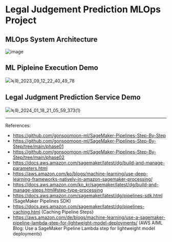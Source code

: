 # Legal Judgement Prediction MLOps Project
## MLOps System Architecture
![image](https://github.com/dellaanima/Legal-Judgement-Prediction-MLOps/assets/82052850/5263b19d-c27d-49ba-87f7-105f11c448ec)

## ML Pipleine Execution Demo 
![녹화_2023_09_12_22_40_49_78](https://github.com/dellaanima/Legal-Judgement-Prediction-MLOps/assets/82052850/6fd14da1-c103-4880-a684-642fd52e7567)

## Legal Judgment Prediction Service Demo 
![녹화_2024_01_18_21_05_59_373(1)](https://github.com/dellaanima/Legal-Judgement-Prediction-MLOps/assets/82052850/23a882e2-91c7-46ff-9d8a-77ec52fee94f)



---
References: 

- https://github.com/gonsoomoon-ml/SageMaker-Pipelines-Step-By-Step
- https://github.com/gonsoomoon-ml/SageMaker-Pipelines-Step-By-Step/tree/main/phase01
- https://github.com/gonsoomoon-ml/SageMaker-Pipelines-Step-By-Step/tree/main/phase02
- https://docs.aws.amazon.com/sagemaker/latest/dg/build-and-manage-parameters.html
- https://aws.amazon.com/ko/blogs/machine-learning/use-deep-learning-frameworks-natively-in-amazon-sagemaker-processing/
- https://docs.aws.amazon.com/ko_kr/sagemaker/latest/dg/build-and-manage-steps.html#step-type-processing
- https://docs.aws.amazon.com/sagemaker/latest/dg/pipelines-sdk.html (SageMaker Pipelines SDK)
- https://docs.aws.amazon.com/sagemaker/latest/dg/pipelines-caching.html (Caching Pipeline Steps)
- https://aws.amazon.com/de/blogs/machine-learning/use-a-sagemaker-pipeline-lambda-step-for-lightweight-model-deployments/ (AWS AIML Blog: Use a SageMaker Pipeline Lambda step for lightweight model deployments) 

